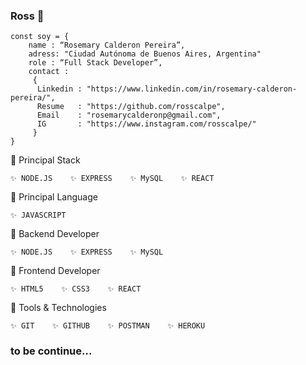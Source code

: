 ### Ross 🌱
    const soy = { 
        name : “Rosemary Calderon Pereira”,
        adress: "Ciudad Autónoma de Buenos Aires, Argentina"
        role : “Full Stack Developer”,
        contact : 
         { 
          Linkedin : "https://www.linkedin.com/in/rosemary-calderon-pereira/", 
          Resume   : "https://github.com/rosscalpe",
          Email    : "rosemarycalderonp@gmail.com",
          IG       : "https://www.instagram.com/rosscalpe/"
         }
    }    
 

🚀 Principal Stack
  
    ✨ NODE.JS    ✨ EXPRESS    ✨ MySQL    ✨ REACT
    
🚀 Principal Language    

    ✨ JAVASCRIPT
    
🚀 Backend Developer

    ✨ NODE.JS    ✨ EXPRESS    ✨ MySQL
  
🚀 Frontend Developer

    ✨ HTML5    ✨ CSS3    ✨ REACT 

🚀 Tools & Technologies

    ✨ GIT    ✨ GITHUB    ✨ POSTMAN    ✨ HEROKU
    
    
### to be continue...

<!--
**rosscalpe/RossCalpe** is a ✨ _special_ ✨ repository because its `README.md` (this file) appears on your GitHub profile.

Here are some ideas to get you started:

- 🔭 I’m currently working on ...
- 🌱 I’m currently learning ...
- 👯 I’m looking to collaborate on ...
- 🤔 I’m looking for help with ...
- 💬 Ask me about ...
- 📫 How to reach me: ...
- 😄 Pronouns: ...
- ⚡ Fun fact: ...
-->
